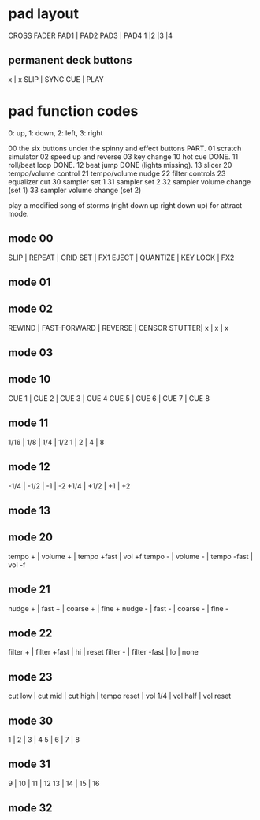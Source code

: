 # pad layout

CROSS FADER
PAD1 | PAD2
PAD3 | PAD4
1 |2 |3 |4

## permanent deck buttons
   x | x
SLIP | SYNC
 CUE | PLAY

# pad function codes

0: up, 1: down, 2: left, 3: right

00 the six buttons under the spinny and effect buttons PART.
01 scratch simulator
02 speed up and reverse
03 key change
10 hot cue DONE.
11 roll/beat loop DONE.
12 beat jump DONE (lights missing).
13 slicer
20 tempo/volume control
21 tempo/volume nudge
22 filter controls
23 equalizer cut
30 sampler set 1
31 sampler set 2
32 sampler volume change (set 1)
33 sampler volume change (set 2)

play a modified song of storms (right down up right down up) for attract mode.

## mode 00
 SLIP |  REPEAT  | GRID SET | FX1
EJECT | QUANTIZE | KEY LOCK | FX2

## mode 01

## mode 02
REWIND | FAST-FORWARD | REVERSE | CENSOR
STUTTER|       x      |    x    |   x

## mode 03

## mode 10
CUE 1 | CUE 2 | CUE 3 | CUE 4
CUE 5 | CUE 6 | CUE 7 | CUE 8

## mode 11
1/16 | 1/8 | 1/4 | 1/2
  1  |  2  |  4  |  8

## mode 12
-1/4 | -1/2 | -1 | -2
+1/4 | +1/2 | +1 | +2

## mode 13

## mode 20
tempo + | volume + | tempo +fast | vol +f
tempo - | volume - | tempo -fast | vol -f

## mode 21
nudge + | fast + | coarse + | fine +
nudge - | fast - | coarse - | fine -

## mode 22
filter + | filter +fast | hi | reset
filter - | filter -fast | lo | none

## mode 23
cut low | cut mid | cut high | tempo reset
        | vol 1/4 | vol half | vol reset

## mode 30
1 | 2 | 3 | 4
5 | 6 | 7 | 8

## mode 31
9  | 10 | 11 | 12
13 | 14 | 15 | 16

## mode 32


